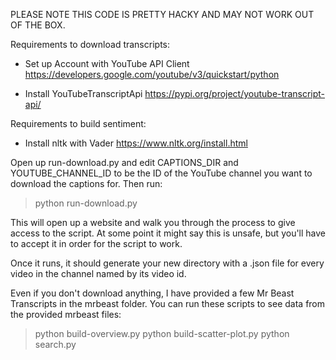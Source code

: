 
PLEASE NOTE THIS CODE IS PRETTY HACKY AND MAY NOT WORK OUT OF THE BOX.

Requirements to download transcripts:

* Set up Account with YouTube API Client 
https://developers.google.com/youtube/v3/quickstart/python

* Install YouTubeTranscriptApi 
https://pypi.org/project/youtube-transcript-api/


Requirements to build sentiment:

* Install nltk with Vader
https://www.nltk.org/install.html


Open up run-download.py and edit CAPTIONS_DIR and YOUTUBE_CHANNEL_ID to be the ID of the YouTube channel you want to download the captions for.
Then run:
> python run-download.py

This will open up a website and walk you through the process to give access to the script.
At some point it might say this is unsafe, but you'll have to accept it in order for the script to work.

Once it runs, it should generate your new directory with a .json file for every video in the channel named by its video id.


Even if you don't download anything, I have provided a few Mr Beast Transcripts in the mrbeast folder.
You can run these scripts to see data from the provided mrbeast files:
> python build-overview.py
> python build-scatter-plot.py
> python search.py
